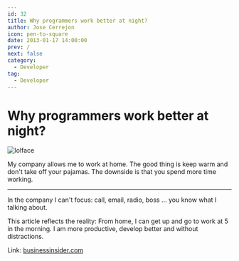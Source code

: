 ```yaml
---
id: 32
title: Why programmers work better at night?
author: Jose Cerrejon
icon: pen-to-square
date: 2013-01-17 14:00:00
prev: /
next: false
category:
  - Developer
tag:
  - Developer
---
```


# Why programmers work better at night?

![lolface](/images/lolface.jpg)

My company allows me to work at home. The good thing is keep warm and don't take off your pajamas. The downside is that you spend more time working.
- - -
In the company I can't focus: call, email, radio, boss ... you know what I talking about.

This article reflects the reality: From home, I can get up and go to work at 5 in the morning. I am more productive, develop better and without distractions.

Link: [businessinsider.com](http://www.businessinsider.com/why-programmers-work-at-night-2013-1)